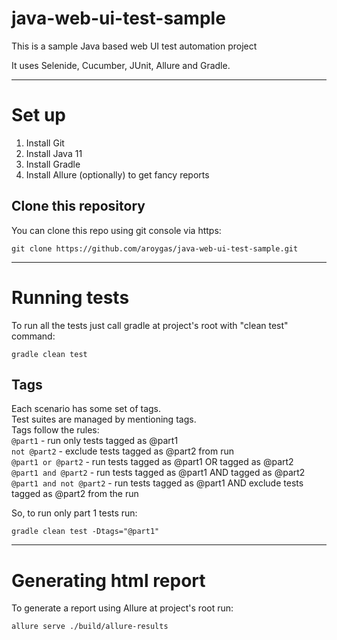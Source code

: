 # java-web-ui-test-sample
This is a sample  Java based web UI test automation project

It uses Selenide, Cucumber, JUnit, Allure and Gradle.


---

# Set up #

1. Install Git
2. Install Java 11
3. Install Gradle
4. Install Allure (optionally) to get fancy reports

## Clone this repository

You can clone this repo using git console via https:
```
git clone https://github.com/aroygas/java-web-ui-test-sample.git
```

---

# Running tests #

To run all the tests just call gradle at project's root with "clean test" command:
```
gradle clean test
```

## Tags ##

Each scenario has some set of tags. <br>
Test suites are managed by mentioning tags. <br>
Tags follow the rules: <br>
`@part1`                                 - run only tests tagged as @part1 <br>
`not @part2`                     - exclude tests tagged as @part2 from run <br>
`@part1 or @part2`    - run tests tagged as @part1 OR tagged as @part2 <br>
`@part1 and @part2` - run tests tagged as @part1 AND tagged as @part2 <br>
`@part1 and not @part2`  - run tests tagged as @part1 AND exclude tests tagged as @part2 from the run <br>

So, to run only part 1 tests run:
```
gradle clean test -Dtags="@part1"
```

---

# Generating html report #

To generate a report using Allure at project's root run:
```
allure serve ./build/allure-results
```